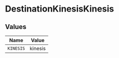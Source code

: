 # DestinationKinesisKinesis


## Values

| Name      | Value     |
| --------- | --------- |
| `KINESIS` | kinesis   |